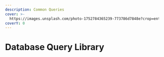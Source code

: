 ```yaml
---
description: Common Queries
cover: >-
  https://images.unsplash.com/photo-1752784365239-773786d7848e?crop=entropy&cs=srgb&fm=jpg&ixid=M3wxOTcwMjR8MHwxfHJhbmRvbXx8fHx8fHx8fDE3NTQ2OTM3MzR8&ixlib=rb-4.1.0&q=85
coverY: 0
---
```


# Database Query Library


